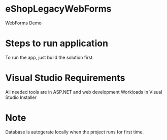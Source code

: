 # eShopLegacyWebForms
WebForms Demo
# Steps to run application
To run the app, just build the solution first.

# Visual Studio Requirements
All needed tools are in ASP.NET and web development Workloads in Visual Studio Installer

# Note
Database is autogerate locally when the project runs for first time.
